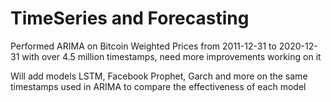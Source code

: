 # TimeSeries and Forecasting

<p> Performed ARIMA on Bitcoin Weighted Prices from 2011-12-31 to 2020-12-31 with over 4.5 million timestamps, need more improvements working on it </p>
<p>Will add models LSTM, Facebook Prophet, Garch and more on the same timestamps used in ARIMA to compare the effectiveness of each model</p>


